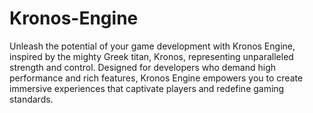 # Kronos-Engine
 Unleash the potential of your game development with Kronos Engine, inspired by the mighty Greek titan, Kronos, representing unparalleled  strength and control. Designed for developers who demand high  performance and rich features, Kronos Engine empowers you to create  immersive experiences that captivate players and redefine gaming standards.

